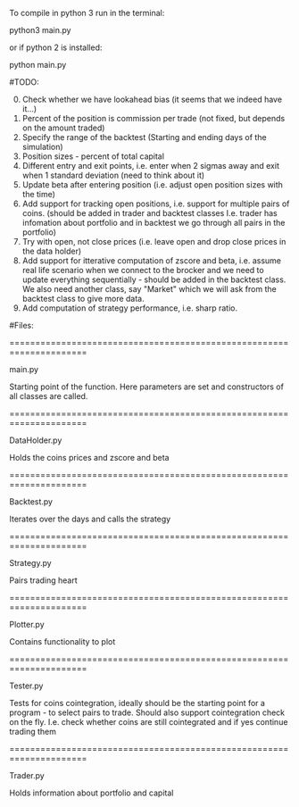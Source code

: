 
To compile in python 3 run in the terminal:

python3 main.py

or if python 2 is installed: 

python main.py



#TODO:



0. Check whether we have lookahead bias (it seems that we indeed have it...)
1. Percent of the position is commission per trade (not fixed, but depends on the amount traded)
2. Specify the range of the backtest (Starting and ending days of the simulation)
3. Position sizes - percent of total capital
4. Different entry and exit points, i.e. enter when 2 sigmas away and exit when 1 standard deviation (need to think about it)
5. Update beta after entering position (i.e. adjust open position sizes with the time)
6. Add support for tracking open positions, i.e. support for multiple pairs of coins. (should be added in trader and backtest classes I.e. trader has infomation about portfolio and in backtest we go through all pairs in the portfolio)
7. Try with open, not close prices (i.e. leave open and drop close prices in the data holder)
8. Add support for itterative computation of zscore and beta, i.e. assume real life scenario when we connect to the brocker and we need to update everything sequentially - should be added in the backtest class. We also need another class, say "Market" which we will ask from the backtest class to give more data.
9. Add computation of strategy performance, i.e. sharp ratio.


#Files:

=====================================================================

main.py

Starting point of the function.
Here parameters are set and constructors of all classes are called.

=====================================================================

DataHolder.py


Holds the coins prices and zscore and beta

=====================================================================

Backtest.py

Iterates over the days and calls the strategy

=====================================================================

Strategy.py

Pairs trading heart 

=====================================================================

Plotter.py

Contains functionality to plot

=====================================================================

Tester.py

Tests for coins cointegration, ideally should be the starting point
for a program - to select pairs to trade. Should also support
cointegration check on the fly. I.e. check whether coins are still
cointegrated and if yes continue trading them

=====================================================================

Trader.py

Holds information about portfolio and capital









